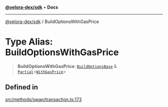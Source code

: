 [**@velora-dex/sdk**](../README.md) • **Docs**

***

[@velora-dex/sdk](../globals.md) / BuildOptionsWithGasPrice

# Type Alias: BuildOptionsWithGasPrice

> **BuildOptionsWithGasPrice**: [`BuildOptionsBase`](BuildOptionsBase.md) & [`Partial`](../-internal-/type-aliases/Partial.md)\<[`WithGasPrice`](../-internal-/type-aliases/WithGasPrice.md)\>

## Defined in

[src/methods/swap/transaction.ts:173](https://github.com/VeloraDEX/sdk/blob/feat/extend_delta_orders_filtering/src/methods/swap/transaction.ts#L173)
